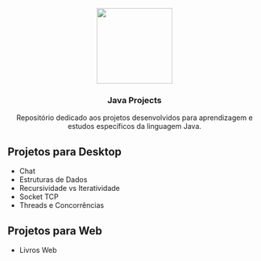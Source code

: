 <p align="center">
  <img src="https://logos-download.com/wp-content/uploads/2016/10/Java_logo_icon.png" height="150">
  <h3 align="center">Java Projects</h3>
  <p align="center">Repositório dedicado aos projetos desenvolvidos para aprendizagem e estudos específicos da linguagem Java.</p>
 </p>

## Projetos para Desktop

* Chat
* Estruturas de Dados
* Recursividade vs Iteratividade
* Socket TCP
* Threads e Concorrências

## Projetos para Web
* Livros Web
